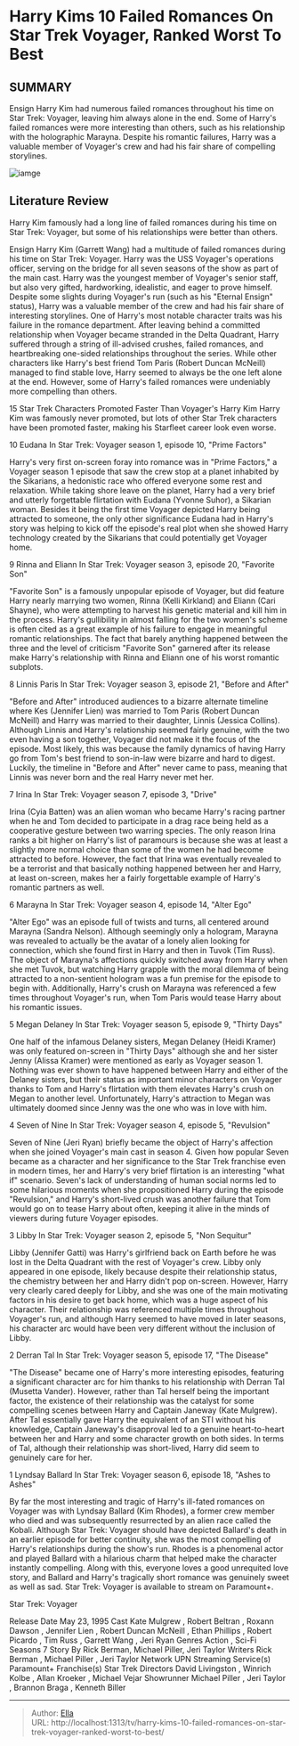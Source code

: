 # Harry Kims 10 Failed Romances On Star Trek Voyager, Ranked Worst To Best


## SUMMARY 


 Ensign Harry Kim had numerous failed romances throughout his time on Star Trek: Voyager, leaving him always alone in the end. 
 Some of Harry&#39;s failed romances were more interesting than others, such as his relationship with the holographic Marayna. 
 Despite his romantic failures, Harry was a valuable member of Voyager&#39;s crew and had his fair share of compelling storylines. 

![iamge](https://static1.srcdn.com/wordpress/wp-content/uploads/2024/01/harrykim_failedromances_startrekvoyager.jpg)

## Literature Review
Harry Kim famously had a long line of failed romances during his time on Star Trek: Voyager, but some of his relationships were better than others.




Ensign Harry Kim (Garrett Wang) had a multitude of failed romances during his time on Star Trek: Voyager. Harry was the USS Voyager&#39;s operations officer, serving on the bridge for all seven seasons of the show as part of the main cast. Harry was the youngest member of Voyager&#39;s senior staff, but also very gifted, hardworking, idealistic, and eager to prove himself. Despite some slights during Voyager&#39;s run (such as his &#34;Eternal Ensign&#34; status), Harry was a valuable member of the crew and had his fair share of interesting storylines.
One of Harry&#39;s most notable character traits was his failure in the romance department. After leaving behind a committed relationship when Voyager became stranded in the Delta Quadrant, Harry suffered through a string of ill-advised crushes, failed romances, and heartbreaking one-sided relationships throughout the series. While other characters like Harry&#39;s best friend Tom Paris (Robert Duncan McNeill) managed to find stable love, Harry seemed to always be the one left alone at the end. However, some of Harry&#39;s failed romances were undeniably more compelling than others.
            
 
 15 Star Trek Characters Promoted Faster Than Voyager&#39;s Harry Kim 
Harry Kim was famously never promoted, but lots of other Star Trek characters have been promoted faster, making his Starfleet career look even worse.













 








 10  Eudana 
In Star Trek: Voyager season 1, episode 10, &#34;Prime Factors&#34;
        

Harry&#39;s very first on-screen foray into romance was in &#34;Prime Factors,&#34; a Voyager season 1 episode that saw the crew stop at a planet inhabited by the Sikarians, a hedonistic race who offered everyone some rest and relaxation. While taking shore leave on the planet, Harry had a very brief and utterly forgettable flirtation with Eudana (Yvonne Suhor), a Sikarian woman. Besides it being the first time Voyager depicted Harry being attracted to someone, the only other significance Eudana had in Harry&#39;s story was helping to kick off the episode&#39;s real plot when she showed Harry technology created by the Sikarians that could potentially get Voyager home.





 9  Rinna and Eliann 
In Star Trek: Voyager season 3, episode 20, &#34;Favorite Son&#34;
        

&#34;Favorite Son&#34; is a famously unpopular episode of Voyager, but did feature Harry nearly marrying two women, Rinna (Kelli Kirkland) and Eliann (Cari Shayne), who were attempting to harvest his genetic material and kill him in the process. Harry&#39;s gullibility in almost falling for the two women&#39;s scheme is often cited as a great example of his failure to engage in meaningful romantic relationships. The fact that barely anything happened between the three and the level of criticism &#34;Favorite Son&#34; garnered after its release make Harry&#39;s relationship with Rinna and Eliann one of his worst romantic subplots.





 8  Linnis Paris 
In Star Trek: Voyager season 3, episode 21, &#34;Before and After&#34;
        

&#34;Before and After&#34; introduced audiences to a bizarre alternate timeline where Kes (Jennifer Lien) was married to Tom Paris (Robert Duncan McNeill) and Harry was married to their daughter, Linnis (Jessica Collins). Although Linnis and Harry&#39;s relationship seemed fairly genuine, with the two even having a son together, Voyager did not make it the focus of the episode. Most likely, this was because the family dynamics of having Harry go from Tom&#39;s best friend to son-in-law were bizarre and hard to digest. Luckily, the timeline in &#34;Before and After&#34; never came to pass, meaning that Linnis was never born and the real Harry never met her.





 7  Irina 
In Star Trek: Voyager season 7, episode 3, &#34;Drive&#34;
        

Irina (Cyia Batten) was an alien woman who became Harry&#39;s racing partner when he and Tom decided to participate in a drag race being held as a cooperative gesture between two warring species. The only reason Irina ranks a bit higher on Harry&#39;s list of paramours is because she was at least a slightly more normal choice than some of the women he had become attracted to before. However, the fact that Irina was eventually revealed to be a terrorist and that basically nothing happened between her and Harry, at least on-screen, makes her a fairly forgettable example of Harry&#39;s romantic partners as well.





 6  Marayna 
In Star Trek: Voyager season 4, episode 14, &#34;Alter Ego&#34;


 







&#34;Alter Ego&#34; was an episode full of twists and turns, all centered around Marayna (Sandra Nelson). Although seemingly only a hologram, Marayna was revealed to actually be the avatar of a lonely alien looking for connection, which she found first in Harry and then in Tuvok (Tim Russ). The object of Marayna&#39;s affections quickly switched away from Harry when she met Tuvok, but watching Harry grapple with the moral dilemma of being attracted to a non-sentient hologram was a fun premise for the episode to begin with. Additionally, Harry&#39;s crush on Marayna was referenced a few times throughout Voyager&#39;s run, when Tom Paris would tease Harry about his romantic issues.





 5  Megan Delaney 
In Star Trek: Voyager season 5, episode 9, &#34;Thirty Days&#34;
        

One half of the infamous Delaney sisters, Megan Delaney (Heidi Kramer) was only featured on-screen in &#34;Thirty Days&#34; although she and her sister Jenny (Alissa Kramer) were mentioned as early as Voyager season 1. Nothing was ever shown to have happened between Harry and either of the Delaney sisters, but their status as important minor characters on Voyager thanks to Tom and Harry&#39;s flirtation with them elevates Harry&#39;s crush on Megan to another level. Unfortunately, Harry&#39;s attraction to Megan was ultimately doomed since Jenny was the one who was in love with him.





 4  Seven of Nine 
In Star Trek: Voyager season 4, episode 5, &#34;Revulsion&#34;


 







Seven of Nine (Jeri Ryan) briefly became the object of Harry&#39;s affection when she joined Voyager&#39;s main cast in season 4. Given how popular Seven became as a character and her significance to the Star Trek franchise even in modern times, her and Harry&#39;s very brief flirtation is an interesting &#34;what if&#34; scenario. Seven&#39;s lack of understanding of human social norms led to some hilarious moments when she propositioned Harry during the episode &#34;Revulsion,&#34; and Harry&#39;s short-lived crush was another failure that Tom would go on to tease Harry about often, keeping it alive in the minds of viewers during future Voyager episodes.





 3  Libby 
In Star Trek: Voyager season 2, episode 5, &#34;Non Sequitur&#34;
        

Libby (Jennifer Gatti) was Harry&#39;s girlfriend back on Earth before he was lost in the Delta Quadrant with the rest of Voyager&#39;s crew. Libby only appeared in one episode, likely because despite their relationship status, the chemistry between her and Harry didn&#39;t pop on-screen. However, Harry very clearly cared deeply for Libby, and she was one of the main motivating factors in his desire to get back home, which was a huge aspect of his character. Their relationship was referenced multiple times throughout Voyager&#39;s run, and although Harry seemed to have moved in later seasons, his character arc would have been very different without the inclusion of Libby.





 2  Derran Tal 
In Star Trek: Voyager season 5, episode 17, &#34;The Disease&#34;
        

&#34;The Disease&#34; became one of Harry&#39;s more interesting episodes, featuring a significant character arc for him thanks to his relationship with Derran Tal (Musetta Vander). However, rather than Tal herself being the important factor, the existence of their relationship was the catalyst for some compelling scenes between Harry and Captain Janeway (Kate Mulgrew). After Tal essentially gave Harry the equivalent of an STI without his knowledge, Captain Janeway&#39;s disapproval led to a genuine heart-to-heart between her and Harry and some character growth on both sides. In terms of Tal, although their relationship was short-lived, Harry did seem to genuinely care for her.





 1  Lyndsay Ballard 
In Star Trek: Voyager season 6, episode 18, &#34;Ashes to Ashes&#34;


 







By far the most interesting and tragic of Harry&#39;s ill-fated romances on Voyager was with Lyndsay Ballard (Kim Rhodes), a former crew member who died and was subsequently resurrected by an alien race called the Kobali. Although Star Trek: Voyager should have depicted Ballard&#39;s death in an earlier episode for better continuity, she was the most compelling of Harry&#39;s relationships during the show&#39;s run. Rhodes is a phenomenal actor and played Ballard with a hilarious charm that helped make the character instantly compelling. Along with this, everyone loves a good unrequited love story, and Ballard and Harry&#39;s tragically short romance was genuinely sweet as well as sad.
Star Trek: Voyager is available to stream on Paramount&#43;. 

        


 Star Trek: Voyager 

 Release Date   May 23, 1995    Cast   Kate Mulgrew , Robert Beltran , Roxann Dawson , Jennifer Lien , Robert Duncan McNeill , Ethan Phillips , Robert Picardo , Tim Russ , Garrett Wang , Jeri Ryan    Genres   Action ,  Sci-Fi    Seasons   7    Story By   Rick Berman, Michael Piller, Jeri Taylor    Writers   Rick Berman , Michael Piller , Jeri Taylor    Network   UPN    Streaming Service(s)   Paramount&#43;    Franchise(s)   Star Trek    Directors   David Livingston , Winrich Kolbe , Allan Kroeker , Michael Vejar    Showrunner   Michael Piller , Jeri Taylor , Brannon Braga , Kenneth Biller    





---

> Author: [Ella](https://instagram.hk.cn/)  
> URL: http://localhost:1313/tv/harry-kims-10-failed-romances-on-star-trek-voyager-ranked-worst-to-best/  

